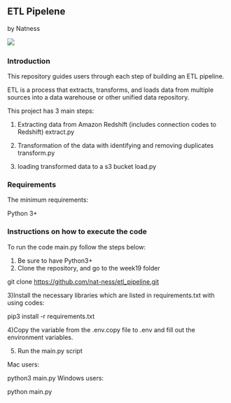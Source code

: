 ##  ETL Pipelene
by Natness

<img src="![ETL pipeline](screenshot.png)"/>

### Introduction

This repository guides users through each step of building an ETL pipeline.

ETL is a process that extracts, transforms, and loads data from multiple sources into a data warehouse or other unified data repository.

This project has 3 main steps:

1) Extracting data from Amazon Redshift (includes connection codes to Redshift) extract.py

2) Transformation of the data with identifying and removing duplicates transform.py

3) loading transformed data to a s3 bucket load.py

### Requirements
The minimum requirements:

Python 3+


### Instructions on how to execute the code

To run the code main.py follow the steps below: 
1) Be sure to have Python3+ 
2) Clone the repository, and go to the week19 folder

git clone https://github.com/nat-ness/etl_pipeline.git

3)Install the necessary libraries which are listed in requirements.txt with using codes:

pip3 install -r requirements.txt

4)Copy the variable from the .env.copy file to .env and fill out the environment variables.

5) Run the main.py script

Mac users:

python3 main.py
Windows users:

python main.py